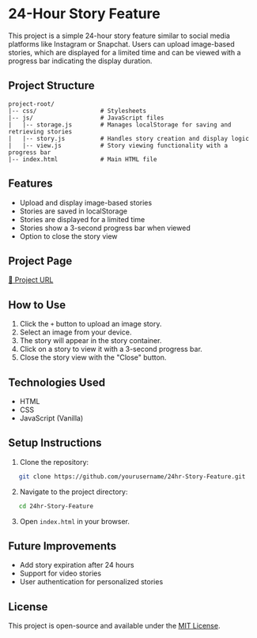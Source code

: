 # 24-Hour Story Feature

This project is a simple 24-hour story feature similar to social media platforms like Instagram or Snapchat. Users can upload image-based stories, which are displayed for a limited time and can be viewed with a progress bar indicating the display duration.

## Project Structure

```
project-root/
|-- css/                  # Stylesheets
|-- js/                   # JavaScript files
|   |-- storage.js        # Manages localStorage for saving and retrieving stories
|   |-- story.js          # Handles story creation and display logic
|   |-- view.js           # Story viewing functionality with a progress bar
|-- index.html            # Main HTML file
```

## Features

- Upload and display image-based stories
- Stories are saved in localStorage
- Stories are displayed for a limited time
- Stories show a 3-second progress bar when viewed
- Option to close the story view

## Project Page

[🔗 Project URL](https://mdmoghnishah.github.io/24hr-Story-Feature/)
## How to Use

1. Click the `+` button to upload an image story.
2. Select an image from your device.
3. The story will appear in the story container.
4. Click on a story to view it with a 3-second progress bar.
5. Close the story view with the "Close" button.

## Technologies Used

- HTML
- CSS
- JavaScript (Vanilla)

## Setup Instructions

1. Clone the repository:

```bash
   git clone https://github.com/yourusername/24hr-Story-Feature.git
```

2. Navigate to the project directory:

```bash
   cd 24hr-Story-Feature
```

3. Open `index.html` in your browser.

## Future Improvements

- Add story expiration after 24 hours
- Support for video stories
- User authentication for personalized stories

## License

This project is open-source and available under the [MIT License](LICENSE).
